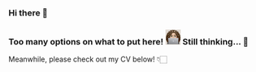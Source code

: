 ### Hi there 👋

### Too many options on what to put here!  <img src="./public/MacBook_memoji.png" width="30" height="30"/>   Still thinking... 🤔

Meanwhile, please check out my CV below! 👇🏻

<!--
**PacificRebel/PacificRebel** is a ✨ _special_ ✨ repository because its `README.md` (this file) appears on your GitHub profile.

Here are some ideas to get you started:

- 🔭 I’m currently working on ...
- 🌱 I’m currently learning ...
- 👯 I’m looking to collaborate on ...
- 🤔 I’m looking for help with ...
- 💬 Ask me about ...
- 📫 How to reach me: ...
- 😄 Pronouns: ...
- ⚡ Fun fact: ...
-->
